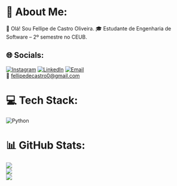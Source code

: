 # 💫 About Me:
👋 Olá! Sou Fellipe de Castro Oliveira.
🎓 Estudante de Engenharia de Software – 2º semestre no CEUB.


## 🌐 Socials:

[![Instagram](https://img.shields.io/badge/Instagram-%23E4405F.svg?logo=Instagram&logoColor=white)](https://instagram.com/fellipedecastro0)
[![LinkedIn](https://img.shields.io/badge/LinkedIn-%230077B5.svg?logo=linkedin&logoColor=white)](https://www.linkedin.com/in/fellipe-de-castro-oliveira-0ab71335b/)
[![Email](https://img.shields.io/badge/Email-D14836?logo=gmail&logoColor=white)](mailto:fellipedecastro0@gmail.com)  
📧 fellipedecastro0@gmail.com


# 💻 Tech Stack:
![Python](https://img.shields.io/badge/python-3670A0?style=for-the-badge&logo=python&logoColor=ffdd54)
# 📊 GitHub Stats:
![](https://github-readme-stats.vercel.app/api?username=Fellipe0007&theme=holi&hide_border=false&include_all_commits=true&count_private=true)<br/>
![](https://nirzak-streak-stats.vercel.app/?user=Fellipe0007&theme=holi&hide_border=false)<br/>
![](https://github-readme-stats.vercel.app/api/top-langs/?username=Fellipe0007&theme=holi&hide_border=false&include_all_commits=true&count_private=true&layout=compact)

<!-- Proudly created with GPRM ( https://gprm.itsvg.in ) -->
